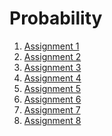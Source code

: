 # Probability
<!-- [[Thapar/Year3/COE/UCS410/Assignment1|Assignment1]] -->
<!-- [[Thapar/Year3/COE/UCS410/Assignment2|Assignment2]] -->
<!-- [[Thapar/Year3/COE/UCS410/Assignment3|Assignment3]] -->
<!-- [[Thapar/Year3/COE/UCS410/Assignment4|Assignment4]] -->
<!-- [[Thapar/Year3/COE/UCS410/Assignment5|Assignment5]] -->
<!-- [[Thapar/Year3/COE/UCS410/Assignment6|Assignment6]] -->
<!-- [[Thapar/Year3/COE/UCS410/Assignment7|Assignment7]] -->
<!-- [[Thapar/Year3/COE/UCS410/Assignment8|Assignment8]] -->
1. [Assignment 1](Assignment1.md)
2. [Assignment 2](Assignment2.md)
3. [Assignment 3](Assignment3.md)
4. [Assignment 4](Assignment4.md)
5. [Assignment 5](Assignment5.md)
6. [Assignment 6](Assignment6.md)
7. [Assignment 7](Assignment7.md)
8. [Assignment 8](Assignment8.md)
